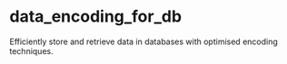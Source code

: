 # data_encoding_for_db
Efficiently store and retrieve data in databases with optimised encoding techniques.
